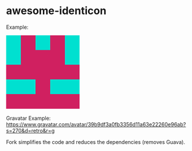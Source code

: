 # awesome-identicon

Example:

![image](identicon.png)

Gravatar Example: https://www.gravatar.com/avatar/39b9df3a0fb3356d11a63e22260e96ab?s=270&d=retro&r=g

Fork simplifies the code and reduces the dependencies (removes Guava).